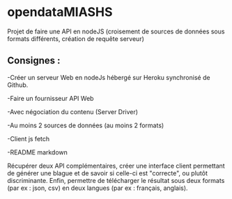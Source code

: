 # opendataMIASHS
Projet de faire une API en nodeJS (croisement de sources de données sous formats différents, création de requête serveur) 

## Consignes :

-Créer un serveur Web en nodeJs hébergé sur Heroku synchronisé de Github.

-Faire un fournisseur API Web

-Avec négociation du contenu (Server Driver)

-Au moins 2 sources de données (au moins 2 formats)

-Client js fetch

-README markdown

Récupérer deux API complémentaires, créer une interface client permettant de générer une blague et de savoir si celle-ci est "correcte", ou plutôt discriminante. Enfin, permettre de télécharger le résultat sous deux formats (par ex : json, csv) en deux langues (par ex : français, anglais). 
